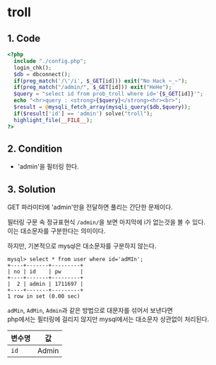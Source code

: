 # troll

## 1. Code
```php
<?php  
  include "./config.php"; 
  login_chk(); 
  $db = dbconnect(); 
  if(preg_match('/\'/i', $_GET[id])) exit("No Hack ~_~");
  if(preg_match("/admin/", $_GET[id])) exit("HeHe");
  $query = "select id from prob_troll where id='{$_GET[id]}'";
  echo "<hr>query : <strong>{$query}</strong><hr><br>";
  $result = @mysqli_fetch_array(mysqli_query($db,$query));
  if($result['id'] == 'admin') solve("troll");
  highlight_file(__FILE__);
?>
```

## 2. Condition
- 'admin'을 필터링 한다.

## 3. Solution
GET 파라미터에 'admin'만을 전달하면 풀리는 간단한 문제이다.

필터링 구문 속 정규표현식 `/admin/`을 보면 마지막에 i가 없는것을 볼 수 있다.<br>
이는 대소문자를 구분한다는 의미이다.

하지만, 기본적으로 mysql은 대소문자를 구분하지 않는다.
```
mysql> select * from user where id='adMIn';
+----+-------+---------+
| no | id    | pw      |
+----+-------+---------+
|  2 | admin | 1711697 |
+----+-------+---------+
1 row in set (0.00 sec)
```

`adMin`, `AdMin`, `Admin`과 같은 방법으로 대문자를 섞어서 보낸다면<br>
php에서는 필터링에 걸리지 않지만 mysql에서는 대소문자 상관없이 처리된다.

변수명 | 값
---|:---:
`id` | Admin
